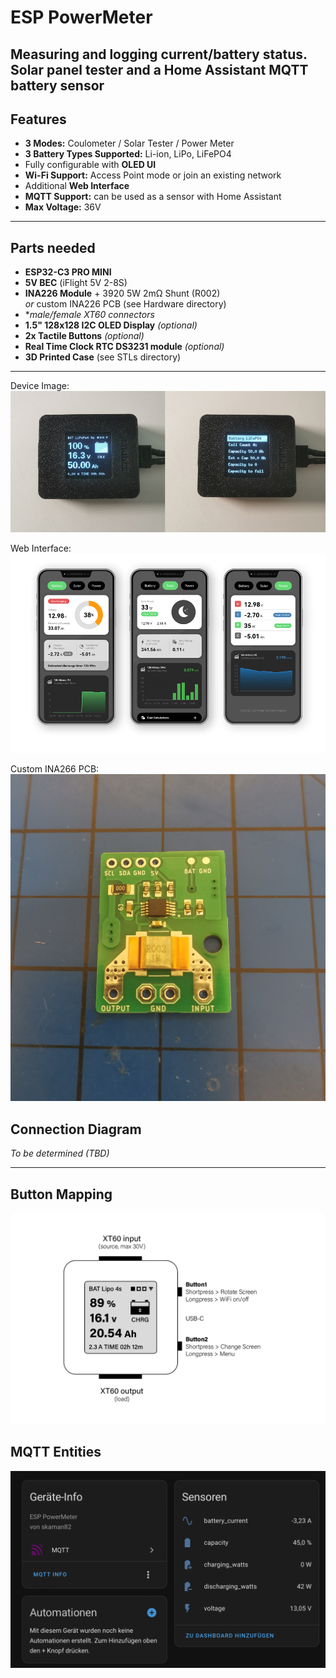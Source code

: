 # **ESP PowerMeter**

Measuring and logging current/battery status. Solar panel tester and a Home Assistant MQTT battery sensor
---

## **Features**
- **3 Modes:** Coulometer / Solar Tester / Power Meter  
- **3 Battery Types Supported:** Li-ion, LiPo, LiFePO4  
- Fully configurable with **OLED UI**  
- **Wi-Fi Support:** Access Point mode or join an existing network  
- Additional **Web Interface**  
- **MQTT Support:** can be used as a sensor with Home Assistant  
- **Max Voltage:** 36V  

---

## **Parts needed**
- **ESP32-C3 PRO MINI**  
- **5V BEC** (iFlight 5V 2-8S)  
- **INA226 Module** + 3920 5W 2mΩ Shunt (R002)  
 *or* custom INA226 PCB (see Hardware directory)
- **male/female XT60 connectors*
- **1.5" 128x128 I2C OLED Display** *(optional)*  
- **2x Tactile Buttons** *(optional)*
- **Real Time Clock RTC DS3231 module** *(optional)*  
- **3D Printed Case** (see STLs directory)  

---

Device Image:
![Device](img/device.png)

Web Interface:
![UI](img/ui.png)

Custom INA266 PCB:
![PCB](img/custom_board.jpg)



## **Connection Diagram**
*To be determined (TBD)*  

---

## **Button Mapping**
![Buttons](img/device_operation.png)

## **MQTT Entities**
![MQTT](img/ha.png)
